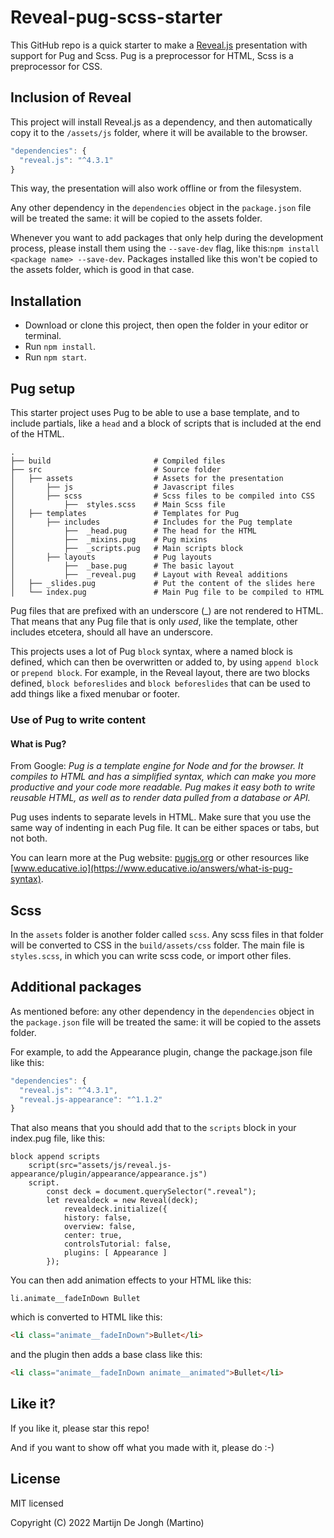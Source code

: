 # Reveal-pug-scss-starter

This GitHub repo is a quick starter to make a [Reveal.js](https://revealjs.com) presentation with support for Pug and Scss. Pug is a preprocessor for HTML, Scss is a preprocessor for CSS.


## Inclusion of Reveal

This project will install Reveal.js as a dependency, and then automatically copy it to the `/assets/js` folder, where it will be available to the browser.

```javascript
"dependencies": {
  "reveal.js": "^4.3.1"
}
```
This way, the presentation will also work offline or from the filesystem.

Any other dependency in the `dependencies` object in the `package.json` file will be treated the same: it will be copied to the assets folder. 

Whenever you want to add packages that only help during the development process, please install them using the `--save-dev` flag, like this:`npm install <package name> --save-dev`. Packages installed like this won't be copied to the assets folder, which is good in that case.


## Installation

* Download or clone this project, then open the folder in your editor or terminal.
* Run `npm install`.
* Run `npm start`. 


## Pug setup

This starter project uses Pug to be able to use a base template, and to include partials, like a `head` and a block of scripts that is included at the end of the HTML.

```
.
├── build                       # Compiled files
├── src                         # Source folder
│   ├── assets                  # Assets for the presentation
│       ├── js                  # Javascript files
│       ├── scss                # Scss files to be compiled into CSS
│           ├──  styles.scss    # Main Scss file
│   ├── templates               # Templates for Pug
│       ├── includes            # Includes for the Pug template
│           ├──  _head.pug      # The head for the HTML
│           ├──  _mixins.pug    # Pug mixins
│           ├──  _scripts.pug   # Main scripts block
│       ├── layouts             # Pug layouts
│           ├──  _base.pug      # The basic layout
│           ├──  _reveal.pug    # Layout with Reveal additions
│   ├── _slides.pug             # Put the content of the slides here
│   └── index.pug               # Main Pug file to be compiled to HTML
```

Pug files that are prefixed with an underscore (_) are not rendered to HTML. That means that any Pug file that is only *used*, like the template, other includes etcetera, should all have an underscore.

This projects uses a lot of Pug `block` syntax, where a named block is defined, which can then be overwritten or added to, by using `append block` or `prepend block`. For example, in the Reveal layout, there are two blocks defined, `block beforeslides` and `block beforeslides` that can be used to add things like a fixed menubar or footer. 

### Use of Pug to write content

#### What is Pug? 

From Google: 
*Pug is a template engine for Node and for the browser. It compiles to HTML and has a simplified syntax, which can make you more productive and your code more readable. Pug makes it easy both to write reusable HTML, as well as to render data pulled from a database or API.*

Pug uses indents to separate levels in HTML. Make sure that you use the same way of indenting in each Pug file. It can be either spaces or tabs, but not both.

You can learn more at the Pug website: [pugjs.org](https://pugjs.org/api/getting-started.html)  or other resources like [www.educative.io](https://www.educative.io/answers/what-is-pug-syntax).


## Scss

In the `assets` folder is another folder called `scss`. Any scss files in that folder will be converted to CSS in the `build/assets/css` folder. The main file is `styles.scss`, in which you can write scss code, or import other files. 


## Additional packages

As mentioned before: any other dependency in the `dependencies` object in the `package.json` file will be treated the same: it will be copied to the assets folder. 

For example, to add the Appearance plugin, change the package.json file like this:

```javascript
"dependencies": {
  "reveal.js": "^4.3.1",
  "reveal.js-appearance": "^1.1.2"
}
```

That also means that you should add that to the `scripts` block in your index.pug file, like this:

```pug
block append scripts
	script(src="assets/js/reveal.js-appearance/plugin/appearance/appearance.js")
	script.
		const deck = document.querySelector(".reveal");
		let revealdeck = new Reveal(deck);
			revealdeck.initialize({
			history: false,
			overview: false,
			center: true,
			controlsTutorial: false,
			plugins: [ Appearance ]
		});
```
You can then add animation effects to your HTML like this:

```pug
li.animate__fadeInDown Bullet
```
which is converted to HTML like this:

```html
<li class="animate__fadeInDown">Bullet</li>
```
and the plugin then adds a base class like this:

```html
<li class="animate__fadeInDown animate__animated">Bullet</li>
```


## Like it?
If you like it, please star this repo! 

And if you want to show off what you made with it, please do :-)


## License
MIT licensed

Copyright (C) 2022 Martijn De Jongh (Martino)